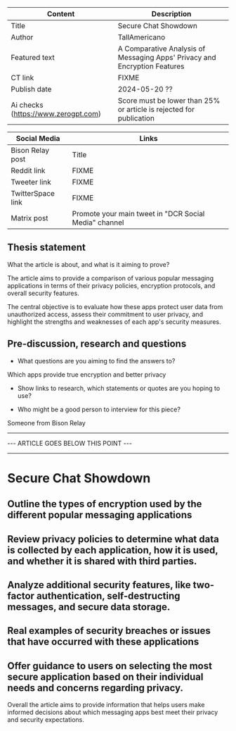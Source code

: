 | Content | Description |
|---|---|
| Title               | Secure Chat Showdown |
| Author              | TallAmericano |
| Featured text       | A Comparative Analysis of Messaging Apps' Privacy and Encryption Features |
| CT link             | FIXME |
| Publish date        | 2024-05-20 ?? |
| Ai checks (https://www.zerogpt.com) | Score must be lower than 25% or article is rejected for publication |

| Social Media | Links |
|---|---|
| Bison Relay post    | Title |
| Reddit link         | FIXME |
| Tweeter link        | FIXME |
| TwitterSpace link   | FIXME |
| Matrix post         | Promote your main tweet in "DCR Social Media" channel |

## Thesis statement

What the article is about, and what is it aiming to prove?

The article aims to provide a comparison of various popular messaging applications in terms of their privacy policies, encryption protocols, and overall security features. 

The central objective is to evaluate how these apps protect user data from unauthorized access, assess their commitment to user privacy, and highlight the strengths and weaknesses of each app's security measures.



## Pre-discussion, research and questions

* What questions are you aiming to find the answers to?

Which apps provide true encryption and better privacy
  
* Show links to research, which statements or quotes are you hoping to use?



* Who might be a good person to interview for this piece?

Someone from Bison Relay

---
--- ARTICLE GOES BELOW THIS POINT ---

---

# Secure Chat Showdown

## Outline the types of encryption used by the different popular messaging applications 

## Review privacy policies to determine what data is collected by each application, how it is used, and whether it is shared with third parties.

## Analyze additional security features, like two-factor authentication, self-destructing messages, and secure data storage.

## Real examples of security breaches or issues that have occurred with these applications

## Offer guidance to users on selecting the most secure application based on their individual needs and concerns regarding privacy.

Overall the article aims to provide information that helps users make informed decisions about which messaging apps best meet their privacy and security expectations. 
